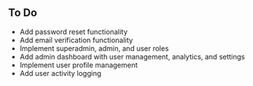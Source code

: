 ## To Do

-   Add password reset functionality
-   Add email verification functionality
-   Implement superadmin, admin, and user roles
-   Add admin dashboard with user management, analytics, and settings
-   Implement user profile management
-   Add user activity logging
